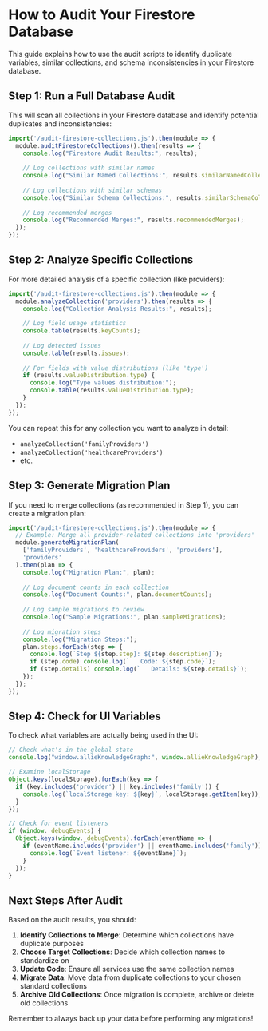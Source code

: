 # How to Audit Your Firestore Database

This guide explains how to use the audit scripts to identify duplicate variables, similar collections, and schema inconsistencies in your Firestore database.

## Step 1: Run a Full Database Audit

This will scan all collections in your Firestore database and identify potential duplicates and inconsistencies:

```javascript
import('/audit-firestore-collections.js').then(module => {
  module.auditFirestoreCollections().then(results => {
    console.log("Firestore Audit Results:", results);
    
    // Log collections with similar names
    console.log("Similar Named Collections:", results.similarNamedCollections);
    
    // Log collections with similar schemas
    console.log("Similar Schema Collections:", results.similarSchemaCollections);
    
    // Log recommended merges
    console.log("Recommended Merges:", results.recommendedMerges);
  });
});
```

## Step 2: Analyze Specific Collections

For more detailed analysis of a specific collection (like providers):

```javascript
import('/audit-firestore-collections.js').then(module => {
  module.analyzeCollection('providers').then(results => {
    console.log("Collection Analysis Results:", results);
    
    // Log field usage statistics
    console.table(results.keyCounts);
    
    // Log detected issues
    console.table(results.issues);
    
    // For fields with value distributions (like 'type')
    if (results.valueDistribution.type) {
      console.log("Type values distribution:");
      console.table(results.valueDistribution.type);
    }
  });
});
```

You can repeat this for any collection you want to analyze in detail:
- `analyzeCollection('familyProviders')`
- `analyzeCollection('healthcareProviders')`
- etc.

## Step 3: Generate Migration Plan

If you need to merge collections (as recommended in Step 1), you can create a migration plan:

```javascript
import('/audit-firestore-collections.js').then(module => {
  // Example: Merge all provider-related collections into 'providers'
  module.generateMigrationPlan(
    ['familyProviders', 'healthcareProviders', 'providers'],
    'providers'
  ).then(plan => {
    console.log("Migration Plan:", plan);
    
    // Log document counts in each collection
    console.log("Document Counts:", plan.documentCounts);
    
    // Log sample migrations to review
    console.log("Sample Migrations:", plan.sampleMigrations);
    
    // Log migration steps
    console.log("Migration Steps:");
    plan.steps.forEach(step => {
      console.log(`Step ${step.step}: ${step.description}`);
      if (step.code) console.log(`   Code: ${step.code}`);
      if (step.details) console.log(`   Details: ${step.details}`);
    });
  });
});
```

## Step 4: Check for UI Variables

To check what variables are actually being used in the UI:

```javascript
// Check what's in the global state
console.log("window.allieKnowledgeGraph:", window.allieKnowledgeGraph);

// Examine localStorage
Object.keys(localStorage).forEach(key => {
  if (key.includes('provider') || key.includes('family')) {
    console.log(`localStorage key: ${key}`, localStorage.getItem(key));
  }
});

// Check for event listeners
if (window._debugEvents) {
  Object.keys(window._debugEvents).forEach(eventName => {
    if (eventName.includes('provider') || eventName.includes('family')) {
      console.log(`Event listener: ${eventName}`);
    }
  });
}
```

## Next Steps After Audit

Based on the audit results, you should:

1. **Identify Collections to Merge**: Determine which collections have duplicate purposes
2. **Choose Target Collections**: Decide which collection names to standardize on
3. **Update Code**: Ensure all services use the same collection names
4. **Migrate Data**: Move data from duplicate collections to your chosen standard collections
5. **Archive Old Collections**: Once migration is complete, archive or delete old collections

Remember to always back up your data before performing any migrations!